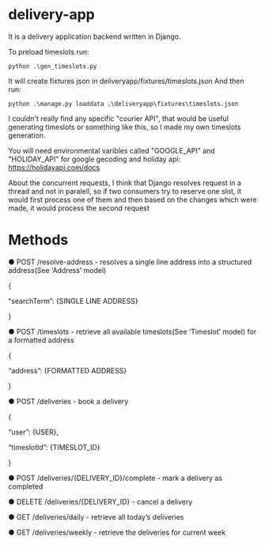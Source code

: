 # delivery-app

It is a delivery application backend written in Django.

To preload timeslots run:

```
python .\gen_timeslots.py
```

It will create fixtures json in deliveryapp/fixtures/timeslots.json
And then run:

```
python .\manage.py loaddata .\deliveryapp\fixtures\timeslots.json
```

I couldn't really find any specific "courier API", that would be useful generating timeslots or something like this,
so I made my own timeslots generation.

You will need environmental varibles called "GOOGLE_API" and "HOLIDAY_API"
for google gecoding and holiday api: https://holidayapi.com/docs

About the concurrent requests, I think that Django resolves request in a thread and not in paralell,
so if two consumers try to reserve one slot, it would first process one of them
and then based on the changes which were made, it would process the second request

# Methods

● POST /resolve-address - resolves a single line address into a structured address(See ‘Address’ model)

{

“searchTerm”: {SINGLE LINE ADDRESS}

}

● POST /timeslots - retrieve all available timeslots(See ‘Timeslot’ model) for a formatted address

{

“address”: {FORMATTED ADDRESS}

}

● POST /deliveries - book a delivery

{

“user”: {USER},

“timeslotId”: {TIMESLOT_ID}

}

● POST /deliveries/{DELIVERY_ID}/complete - mark a delivery as completed

● DELETE /deliveries/{DELIVERY_ID} - cancel a delivery

● GET /deliveries/daily - retrieve all today’s deliveries

● GET /deliveries/weekly - retrieve the deliveries for current week
